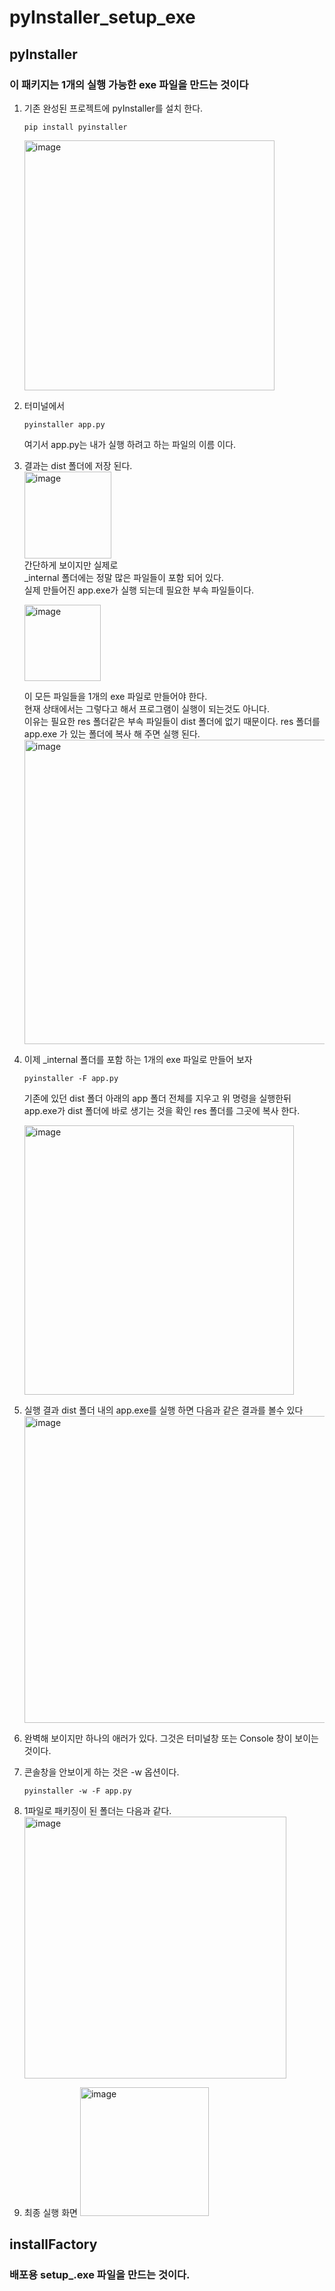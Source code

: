 # pyInstaller_setup_exe
## pyInstaller
### 이 패키지는 1개의 실행 가능한 exe 파일을 만드는 것이다      
1. 기존 완성된 프로젝트에 pyInstaller를 설치 한다.
   ```
   pip install pyinstaller
   ```
   <img width="400" alt="image" src="https://github.com/user-attachments/assets/da112ce8-6320-47fc-801e-5979dcc46419" />

2. 터미널에서
   ```
   pyinstaller app.py
   ```
   여기서 app.py는 내가 실행 하려고 하는 파일의 이름 이다.
   
3. 결과는 dist 폴더에 저장 된다.   
   <img width="139" alt="image" src="https://github.com/user-attachments/assets/3ef787ad-7b28-4e6a-86b4-66efcaccb60c" />    
   간단하게 보이지만 실제로    
   _internal 폴더에는 정말 많은 파일들이 포함 되어 있다.    
   실제 만들어진 app.exe가 실행 되는데 필요한 부속 파일들이다.    

   <img width="122" alt="image" src="https://github.com/user-attachments/assets/76042284-3b20-4c49-af88-d8aaeca0e6d6" />

   이 모든 파일들을 1개의 exe 파일로 만들어야 한다.    
   현재 상태에서는 그렇다고 해서 프로그램이 실행이 되는것도 아니다.     
   이유는 필요한 res 폴더같은 부속 파일들이 dist 폴더에 없기 때문이다.
   res 폴더를 app.exe 가 있는 폴더에 복사 해 주면 실행 된다.    
   <img width="487" alt="image" src="https://github.com/user-attachments/assets/19cdb632-48d7-42d3-8ecd-b3c4442d882a" />

4. 이제 _internal 폴더를 포함 하는 1개의 exe 파일로 만들어 보자
   ```
   pyinstaller -F app.py
   ```
   기존에 있던 dist 폴더 아래의 app 폴더 전체를 지우고
   위 명령을 실행한뒤    
   app.exe가 dist 폴더에 바로 생기는 것을 확인
   res 폴더를 그곳에 복사 한다.

   <img width="431" alt="image" src="https://github.com/user-attachments/assets/faeed5cc-3103-4584-b07b-868a87e5de44" />

5. 실행 결과
   dist 폴더 내의 app.exe를 실행 하면 다음과 같은 결과를 볼수 있다
   <img width="491" alt="image" src="https://github.com/user-attachments/assets/296cad44-469b-4dd0-96fe-7f52632700f7" />
6. 완벽해 보이지만 하나의 애러가 있다.  그것은 터미널창 또는 Console 창이 보이는 것이다.      
7. 콘솔창을 안보이게 하는 것은 -w 옵션이다.
   ```
   pyinstaller -w -F app.py
   ```   
8. 1파일로 패키징이 된 폴더는 다음과 같다.
   <img width="419" alt="image" src="https://github.com/user-attachments/assets/29096aa8-d99f-4621-8ada-41c3489aea4b" />

9. 최종 실행 화면
    <img width="206" alt="image" src="https://github.com/user-attachments/assets/6021ede7-3eb3-41ae-b488-e370bc9a865c" />

## installFactory 
### 배포용 setup_.exe 파일을 만드는 것이다. 

   
   
   
      
      
 
   


   
   
   

   
